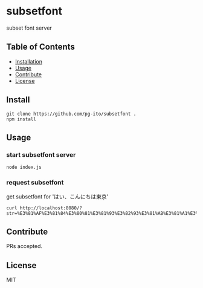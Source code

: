 # subsetfont
subset font server


## Table of Contents

- [Installation](#installation)
- [Usage](#usage)
- [Contribute](#contribute)
- [License](#license)

## Install

```
git clone https://github.com/pg-ito/subsetfont .
npm install
```

## Usage

### start subsetfont server
```
node index.js 
```

### request subsetfont
get subsetfont for 'はい、こんにちは東京' 
```
curl http://localhost:8080/?str=%E3%81%AF%E3%81%84%E3%80%81%E3%81%93%E3%82%93%E3%81%AB%E3%81%A1%E3%81%AF%E6%9D%B1%E4%BA%AC
```

## Contribute

PRs accepted.

## License

MIT